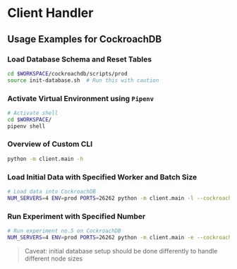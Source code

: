 # Client Handler

## Usage Examples for CockroachDB

### Load Database Schema and Reset Tables

```bash
cd $WORKSPACE/cockroachdb/scripts/prod
source init-database.sh  # Run this with caution
```

### Activate Virtual Environment using `Pipenv`

```bash
# Activate shell
cd $WORKSPACE/
pipenv shell
```

### Overview of Custom CLI

```bash
python -m client.main -h
```

### Load Initial Data with Specified Worker and Batch Size

```bash
# Load data into CockroachDB
NUM_SERVERS=4 ENV=prod PORTS=26262 python -m client.main -l --cockroachdb --workers 16 --batch-size 2999
```

### Run Experiment with Specified Number

```bash
# Run experiment no.5 on CockroachDB
NUM_SERVERS=4 ENV=prod PORTS=26262 python -m client.main -e --cockroachdb -n 5
```

> Caveat: initial database setup should be done differently to handle different node sizes
